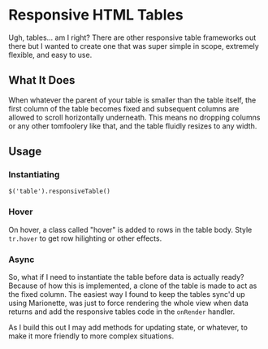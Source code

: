 Responsive HTML Tables
======================

Ugh, tables... am I right? There are other responsive table frameworks out there but I wanted to create one that was super simple in scope, extremely flexible, and easy to use.

## What It Does

When whatever the parent of your table is smaller than the table itself, the first column of the table becomes fixed and subsequent columns are allowed to scroll horizontally underneath. This means no dropping columns or any other tomfoolery like that, and the table fluidly resizes to any width.

## Usage

### Instantiating

`$('table').responsiveTable()`

### Hover

On hover, a class called "hover" is added to rows in the table body. Style `tr.hover` to get row hilighting or other effects.

### Async

So, what if I need to instantiate the table before data is actually ready? Because of how this is implemented, a clone of the table is made to act as the fixed column. The easiest way I found to keep the tables sync'd up using Marionette, was just to force rendering the whole view when data returns and add the responsive tables code in the `onRender` handler.

As I build this out I may add methods for updating state, or whatever, to make it more friendly to more complex situations.
